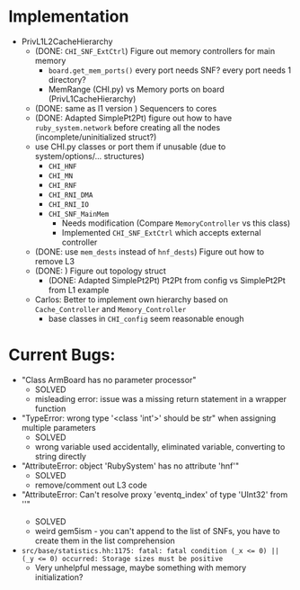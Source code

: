 # Implementation

- PrivL1L2CacheHierarchy
    - (DONE: `CHI_SNF_ExtCtrl`) Figure out memory controllers for main memory
        - `board.get_mem_ports()` every port needs SNF? every port needs 1 directory?
        - MemRange (CHI.py) vs Memory ports on board (PrivL1CacheHierarchy)
    - (DONE: same as l1 version ) Sequencers to cores
    - (DONE: Adapted SimplePt2Pt) figure out how to have `ruby_system.network` before creating all the nodes (incomplete/uninitialized struct?)
    - use CHI.py classes or port them if unusable (due to system/options/... structures)
        - `CHI_HNF`
        - `CHI_MN`
        - `CHI_RNF`
        - `CHI_RNI_DMA`
        - `CHI_RNI_IO`
        - `CHI_SNF_MainMem`
            - Needs modification (Compare `MemoryController` vs this class)
            - Implemented `CHI_SNF_ExtCtrl` which accepts external controller
    - (DONE: use `mem_dests` instead of `hnf_dests`) Figure out how to remove L3
    - (DONE: ) Figure out topology struct
        - (DONE: Adapted SimplePt2Pt) Pt2Pt from config vs SimplePt2Pt from L1 example
    - Carlos: Better to implement own hierarchy based on `Cache_Controller` and `Memory_Controller`
        - base classes in `CHI_config` seem reasonable enough


# Current Bugs:

- "Class ArmBoard has no parameter processor"
    - SOLVED
    - misleading error: issue was a missing return statement in a wrapper function
- "TypeError: wrong type '<class 'int'>' should be str" when assigning multiple parameters
    - SOLVED
    - wrong variable used accidentally, eliminated variable, converting to string directly
- "AttributeError: object 'RubySystem' has no attribute 'hnf'"
    - SOLVED
    - remove/comment out L3 code
- "AttributeError: Can't resolve proxy 'eventq_index' of type 'UInt32' from '<orphan CHI_SNF_ExtCtrl>'"
    - SOLVED
    - weird gem5ism - you can't append to the list of SNFs, you have to create them in the list comprehension
- `src/base/statistics.hh:1175: fatal: fatal condition (_x <= 0) || (_y <= 0) occurred: Storage sizes must be positive`
    - Very unhelpful message, maybe something with memory initialization?


